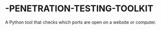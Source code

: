 # -PENETRATION-TESTING-TOOLKIT
A Python tool that checks which ports are open on a website or computer.
